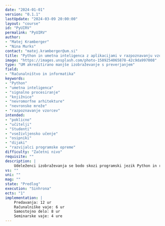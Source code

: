 ```yaml
---
date: "2024-01-01" 
version: "0.1.1"
lastUpdate: "2024-03-09 20:00:00"
layout: "course"
id: "PyUIRV"
permalink: "PyUIRV"
author:
- "Matej Kramberger"
- "Nina Murks"
contact: "matej.kramberger@um.si"
title: "Python in umetna inteligenca z aplikacijami v razpoznavanju vzorcev"
image: "https://images.unsplash.com/photo-1589254065878-42c9da997008"
type: "UM akreditirano manjše izobraževanje s preverjanjem"
field:
- "Računalništvo in informatika"
keywords:
- "Python"
- "umetna inteligenca"
- "signalno procesiranje"
- "knjižnice"
- "nevromorfne arhitekture"
- "nevronske mreže"
- "razpoznavanje vzorcev"
intended:
- "poklicno"
- "učitelji"
- "študenti"
- "vseživljensko učenje"
- "osipniki"
- "dijaki"
- "razvijalci programske opreme"
difficulty: "Začetni nivo"
requisite: ""
description: |
    Udeleženci izobraževanja se bodo skozi programski jezik Python in razpoznavanje vzorcev spoznali z osnovami strojnega učenja in globokih nevronskih mrež. Spoznali bodo osnove nevromorfnih arhitektur, ki prinašajo revolucijo na področje računalništva in umetne inteligence. Seznanili se bodo s postopki programiranja globokih nevronskih mrež in pridobili razumevanje osnovnih konceptov razpoznavanja slik in zvoka z umetno inteligenco. Po pregledu klasičnih metod za signalno procesiranje in uporabnih modelov nevronskih mrež za delo s signali in slikami bodo udeleženci čez primere klasifikacije žanra glasbe, identifikacije govorcev in odstranjevanja šuma iz glasovnih posnetkov spoznali razlike med klasičnimi pristopi in pristopi z uporabo umetne inteligence.
vs: ""
uni: ""
mag: ""
state: "Predlog"
execution: "Sinhrona"
ects: "1"
implementation: |
    Predavanja: 12 ur
    Računalniške vaje: 6 ur
    Samostojno delo: 8 ur
    Seminarske vaje: 4 ure
---
```

